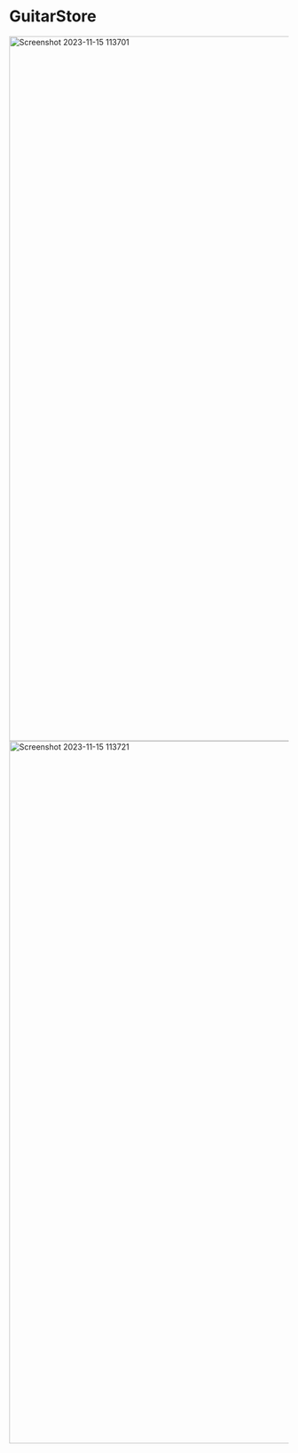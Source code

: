 # GuitarStore
<img width="1268" alt="Screenshot 2023-11-15 113701" src="https://github.com/Flewtime/GuitarStore/assets/93987808/94369fb7-0312-48b2-bfe4-1e70e2a30384">
<img width="1264" alt="Screenshot 2023-11-15 113721" src="https://github.com/Flewtime/GuitarStore/assets/93987808/fed701d0-fb19-4a81-b679-3e6dd5c0abb3">
